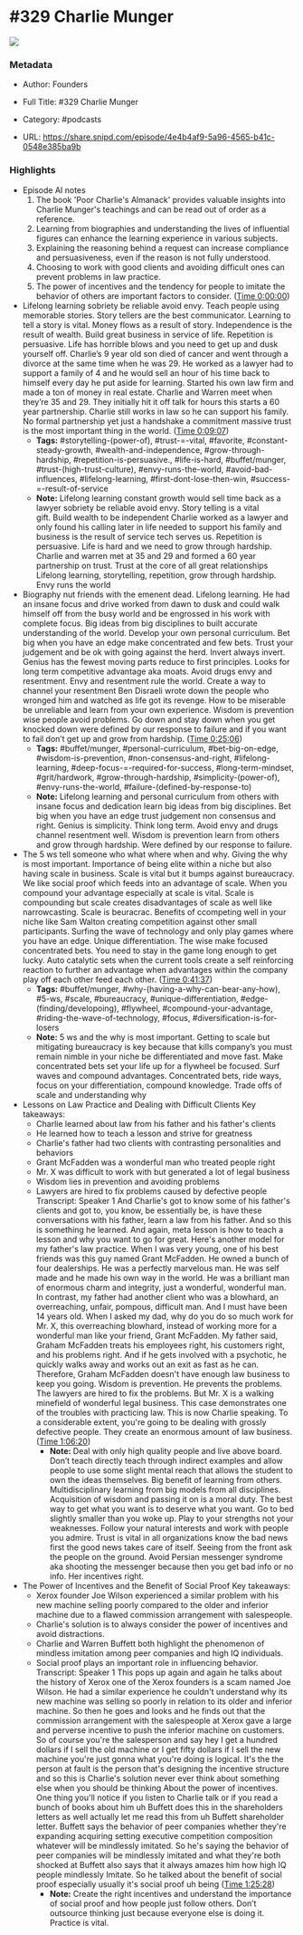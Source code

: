 # #329 Charlie Munger

![](https://wsrv.nl/?url=https%3A%2F%2Fimage.simplecastcdn.com%2Fimages%2F57933a1d-c5a9-4040-9aca-e766ae2ec0eb%2F721c2dd0-f766-4405-a701-dcd9179d4a5b%2F3000x3000%2F1495013501artwork.jpg%3Faid%3Drss_feed&w=100&h=100)

### Metadata

- Author: Founders
- Full Title: #329 Charlie Munger
- Category: #podcasts



- URL: https://share.snipd.com/episode/4e4b4af9-5a96-4565-b41c-0548e385ba9b

### Highlights

- Episode AI notes
  1. The book 'Poor Charlie's Almanack' provides valuable insights into Charlie Munger's teachings and can be read out of order as a reference.
  2. Learning from biographies and understanding the lives of influential figures can enhance the learning experience in various subjects.
  3. Explaining the reasoning behind a request can increase compliance and persuasiveness, even if the reason is not fully understood.
  4. Choosing to work with good clients and avoiding difficult ones can prevent problems in law practice.
  5. The power of incentives and the tendency for people to imitate the behavior of others are important factors to consider. ([Time 0:00:00](https://share.snipd.com/episode-takeaways/121af097-33f2-41b6-b3e8-0eb88897b514))
- Lifelong learning sobriety be reliable avoid envy. Teach people using memorable stories. Story tellers are the best communicator. Learning to tell a story is vital. Money flows as a result of story. Independence is the result of wealth. Build great business in service of life. Repetition is persuasive. Life has horrible blows and you need to get up and dusk yourself off. Charlie’s 9 year old son died of cancer and went through a divorce at the same time when he was 29. He worked as a lawyer had to support a family of 4 and he would sell an hour of his time back to himself every day he put aside for learning. Started his own law firm and made a ton of money in real estate. Charlie and Warren meet when they’re 35 and 29. They initially hit it off talk for hours this starts a 60 year partnership. Charlie still works in law so he can support his family. No formal partnership yet just a handshake a commitment massive trust is the most important thing in the world. ([Time 0:09:07](https://share.snipd.com/snip/3787bdbe-fd36-4245-8128-cd5290582297))
    - **Tags:** #storytelling-(power-of), #trust-=-vital, #favorite, #constant-steady-growth, #wealth-and-independence, #grow-through-hardship, #repetition-is-persuasive., #life-is-hard, #buffet/munger, #trust-(high-trust-culture), #envy-runs-the-world, #avoid-bad-influences, #lifelong-learning, #first-dont-lose-then-win, #success-=-result-of-service
    - **Note:** Lifelong learning constant growth would sell time back as a lawyer sobriety be reliable avoid envy. Story telling is a vital gift. Build wealth to be independent Charlie worked as a lawyer and only found his calling later in life needed to support his family and business is the result of service tech serves us. Repetition is persuasive. Life is hard and we need to grow through hardship.
      Charlie and warren met at 35 and 29 and formed a 60 year partnership on trust. Trust at the core of all great relationships
      Lifelong learning, storytelling, repetition, grow through hardship. Envy runs the world
- Biography nut friends with the emenent dead. Lifelong learning. He had an insane focus and drive worked from dawn to dusk and could walk himself off from the busy world and be engrossed in his work with complete focus. Big ideas from big disciplines to built accurate understanding of the world. Develop your own personal curriculum. Bet big when you have an edge make concentrated and few bets. Trust your judgement and be ok with going against the herd. Invert always invert. Genius has the fewest moving parts reduce to first principles. Looks for long term competitive advantage aka moats. Avoid drugs envy and resentment. Envy and resentment rule the world. Create a way to channel your resentment Ben Disraeli wrote down the people who wronged him and watched as life got its revenge. How to be miserable be unreliable and learn from your own experience. Wisdom is prevention wise people avoid problems. Go down and stay down when you get knocked down were defined by our response to failure and if you want to fail don’t get up and grow from hardship. ([Time 0:25:06](https://share.snipd.com/snip/5d87d82b-dfe0-47c2-8113-8daf4b75cbd1))
    - **Tags:** #buffet/munger, #personal-curriculum, #bet-big-on-edge, #wisdom-is-prevention, #non-consensus-and-right, #lifelong-learning, #deep-focus-=-required-for-success, #long-term-mindset, #grit/hardwork, #grow-through-hardship, #simplicity-(power-of), #envy-runs-the-world, #failure-(defined-by-response-to)
    - **Note:** Lifelong learning and personal curriculum from others with insane focus and dedication learn big ideas from big disciplines.
      Bet big when you have an edge trust judgement non consensus and right. Genius is simplicity. Think long term. Avoid envy and drugs channel resentment well. Wisdom is prevention learn from others and grow through hardship. Were defined by our response to failure.
- The 5 ws tell someone who what where when and why. Giving the why is most important. Importance of being elite within a niche but also having scale in business. Scale is vital but it bumps against bureaucracy. We like social proof which feeds into an advantage of scale. When you compound your advantage especially at scale is vital. Scale is compounding but scale creates disadvantages of scale as well like narrowcasting. Scale is beuracrac. Benefits of ccompeting well in your niche like Sam Walton creating competition against other small participants. Surfing the wave of technology and only play games where you have an edge. Unique differentiation. The wise make focused concentrated bets. You need to stay in the game long enough to get lucky. Auto catalytic sets when the current tools create a self reinforcing reaction to further an advantage when advantages within the company play off each other feed each other. ([Time 0:41:37](https://share.snipd.com/snip/78208d09-152f-4b5c-b6be-dc7735bf7a3a))
    - **Tags:** #buffet/munger, #why-(having-a-why-can-bear-any-how), #5-ws, #scale, #bureaucracy, #unique-differentiation, #edge-(finding/developoing), #flywheel, #compound-your-advantage, #riding-the-wave-of-technology, #focus, #diversification-is-for-losers
    - **Note:** 5 ws and the why is most important. Getting to scale but mitigating bureaucracy is key because that kills company’s you must remain nimble in your niche be differentiated and move fast. Make concentrated bets set your life up for a flywheel be focused. Surf waves and compound advantages.
      Concentrated bets, ride ways, focus on your differentiation, compound knowledge. Trade offs of scale and understanding why
- Lessons on Law Practice and Dealing with Difficult Clients
  Key takeaways:
  - Charlie learned about law from his father and his father's clients
  - He learned how to teach a lesson and strive for greatness
  - Charlie's father had two clients with contrasting personalities and behaviors
  - Grant McFadden was a wonderful man who treated people right
  - Mr. X was difficult to work with but generated a lot of legal business
  - Wisdom lies in prevention and avoiding problems
  - Lawyers are hired to fix problems caused by defective people
  Transcript:
  Speaker 1
  And Charlie's got to know some of his father's clients and got to, you know, be essentially be, is have these conversations with his father, learn a law from his father. And so this is something he learned. And again, meta lesson is how to teach a lesson and why you want to go for great. Here's another model for my father's law practice. When I was very young, one of his best friends was this guy named Grant McFadden. He owned a bunch of four dealerships. He was a perfectly marvelous man. He was self made and he made his own way in the world. He was a brilliant man of enormous charm and integrity, just a wonderful, wonderful man. In contrast, my father had another client who was a blowhard, an overreaching, unfair, pompous, difficult man. And I must have been 14 years old. When I asked my dad, why do you do so much work for Mr. X, this overreaching blowhard, instead of working more for a wonderful man like your friend, Grant McFadden. My father said, Graham McFadden treats his employees right, his customers right, and his problems right. And if he gets involved with a psychotic, he quickly walks away and works out an exit as fast as he can. Therefore, Graham McFadden doesn't have enough law business to keep you going. Wisdom is prevention. He prevents the problems. The lawyers are hired to fix the problems. But Mr. X is a walking minefield of wonderful legal business. This case demonstrates one of the troubles with practicing law. This is now Charlie speaking. To a considerable extent, you're going to be dealing with grossly defective people. They create an enormous amount of law business. ([Time 1:06:20](https://share.snipd.com/snip/dbc00b23-f0cc-464b-b425-4f19d709f471))
    - **Note:** Deal with only high quality people and live above board. Don’t teach directly teach through indirect examples and allow people to use some slight mental reach that allows the student to own the ideas themselves. Big benefit of learning from others. Multidisciplinary learning from big models from all disciplines. Acquisition of wisdom and passing it on is a moral duty. The best way to get what you want is to deserve what you want. Go to bed slightly smaller than you woke up. Play to your strengths not your weaknesses. Follow your natural interests and work with people you admire. Trust is vital in all organizations know the bad news first the good news takes care of itself. Seeing from the front ask the people on the ground. Avoid Persian messenger syndrome aka shooting the messenger because then you get bad info or no info. Her incentives right.
- The Power of Incentives and the Benefit of Social Proof
  Key takeaways:
  - Xerox founder Joe Wilson experienced a similar problem with his new machine selling poorly compared to the older and inferior machine due to a flawed commission arrangement with salespeople.
  - Charlie's solution is to always consider the power of incentives and avoid distractions.
  - Charlie and Warren Buffett both highlight the phenomenon of mindless imitation among peer companies and high IQ individuals.
  - Social proof plays an important role in influencing behavior.
  Transcript:
  Speaker 1
  This pops up again and again he talks about the history of Xerox one of the Xerox founders is a scam named Joe Wilson. He had a similar experience he couldn't understand why its new machine was selling so poorly in relation to its older and inferior machine. So then he goes and looks and he finds out that the commission arrangement with the salespeople at Xerox gave a large and perverse incentive to push the inferior machine on customers. So of course you're the salesperson and say hey I get a hundred dollars if I sell the old machine or I get fifty dollars if I sell the new machine you're just gonna what you're doing is logical. It's the the person at fault is the person that's designing the incentive structure and so this is Charlie's solution never ever think about something else when you should be thinking About the power of incentives. One thing you'll notice if you listen to Charlie talk or if you read a bunch of books about him uh Buffett does this in the shareholders letters as well actually let me read this from uh Buffett shareholder letter. Buffett says the behavior of peer companies whether they're expanding acquiring setting executive competition composition whatever will be mindlessly imitated. So he's saying the behavior of peer companies will be mindlessly imitated and what they're both shocked at Buffett also says that it always amazes him how high IQ people mindlessly Imitate. So he talked about the benefit of social proof especially usually it's social proof uh being ([Time 1:25:28](https://share.snipd.com/snip/4623f20a-0102-46f6-84f6-db88c9894009))
    - **Note:** Create the right incentives and understand the importance of social proof and how people just follow others. Don’t outsource thinking just because everyone else is doing it. Practice is vital.
